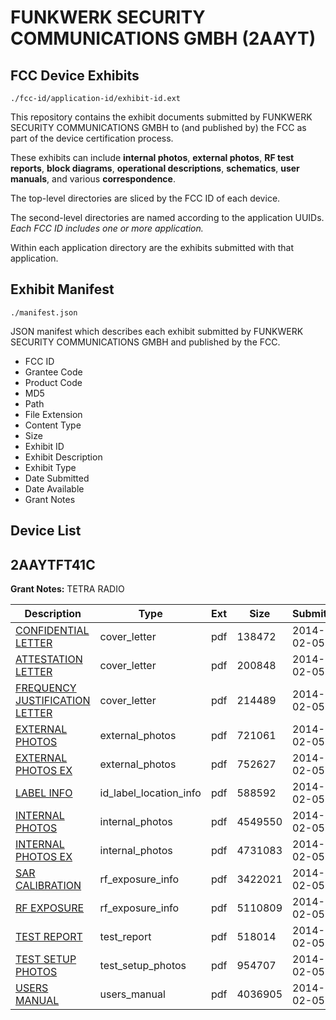 # FUNKWERK SECURITY COMMUNICATIONS GMBH (2AAYT)
## FCC Device Exhibits

```
./fcc-id/application-id/exhibit-id.ext
```

This repository contains the exhibit documents submitted by FUNKWERK SECURITY COMMUNICATIONS GMBH to (and published by) the FCC as part of the device certification process.

These exhibits can include **internal photos**, **external photos**, **RF test reports**, **block diagrams**, **operational descriptions**, **schematics**, **user manuals**, and various **correspondence**.

The top-level directories are sliced by the FCC ID of each device.

The second-level directories are named according to the application UUIDs. *Each FCC ID includes one or more application.*

Within each application directory are the exhibits submitted with that application. 

## Exhibit Manifest

```
./manifest.json
```

JSON manifest which describes each exhibit submitted by FUNKWERK SECURITY COMMUNICATIONS GMBH and published by the FCC.

- FCC ID
- Grantee Code
- Product Code
- MD5
- Path
- File Extension
- Content Type
- Size
- Exhibit ID
- Exhibit Description
- Exhibit Type
- Date Submitted
- Date Available
- Grant Notes

## Device List
## 2AAYTFT41C
**Grant Notes:** TETRA RADIO

| Description | Type | Ext | Size | Submitted | Available |
| ----------- | ---- | --- | ---- | --------- | --------- |
| [CONFIDENTIAL LETTER](2AAYTFT41C/415ceb4f439a9af4f3cbdb5d516144b9/2183906.pdf) | cover_letter | pdf | 138472 | 2014-02-05 | 2014-02-06 |
| [ATTESTATION LETTER](2AAYTFT41C/415ceb4f439a9af4f3cbdb5d516144b9/2183914.pdf) | cover_letter | pdf | 200848 | 2014-02-05 | 2014-02-06 |
| [FREQUENCY JUSTIFICATION LETTER](2AAYTFT41C/415ceb4f439a9af4f3cbdb5d516144b9/2183915.pdf) | cover_letter | pdf | 214489 | 2014-02-05 | 2014-02-06 |
| [EXTERNAL PHOTOS](2AAYTFT41C/415ceb4f439a9af4f3cbdb5d516144b9/2183908.pdf) | external_photos | pdf | 721061 | 2014-02-05 | 2014-02-06 |
| [EXTERNAL PHOTOS EX](2AAYTFT41C/415ceb4f439a9af4f3cbdb5d516144b9/2183909.pdf) | external_photos | pdf | 752627 | 2014-02-05 | 2014-02-06 |
| [LABEL INFO](2AAYTFT41C/415ceb4f439a9af4f3cbdb5d516144b9/2183918.pdf) | id_label_location_info | pdf | 588592 | 2014-02-05 | 2014-02-06 |
| [INTERNAL PHOTOS](2AAYTFT41C/415ceb4f439a9af4f3cbdb5d516144b9/2183910.pdf) | internal_photos | pdf | 4549550 | 2014-02-05 | 2014-02-06 |
| [INTERNAL PHOTOS EX](2AAYTFT41C/415ceb4f439a9af4f3cbdb5d516144b9/2183911.pdf) | internal_photos | pdf | 4731083 | 2014-02-05 | 2014-02-06 |
| [SAR CALIBRATION](2AAYTFT41C/415ceb4f439a9af4f3cbdb5d516144b9/2183916.pdf) | rf_exposure_info | pdf | 3422021 | 2014-02-05 | 2014-02-06 |
| [RF EXPOSURE](2AAYTFT41C/415ceb4f439a9af4f3cbdb5d516144b9/2183917.pdf) | rf_exposure_info | pdf | 5110809 | 2014-02-05 | 2014-02-06 |
| [TEST REPORT](2AAYTFT41C/415ceb4f439a9af4f3cbdb5d516144b9/2183913.pdf) | test_report | pdf | 518014 | 2014-02-05 | 2014-02-06 |
| [TEST SETUP PHOTOS](2AAYTFT41C/415ceb4f439a9af4f3cbdb5d516144b9/2183912.pdf) | test_setup_photos | pdf | 954707 | 2014-02-05 | 2014-02-06 |
| [USERS MANUAL](2AAYTFT41C/415ceb4f439a9af4f3cbdb5d516144b9/2183907.pdf) | users_manual | pdf | 4036905 | 2014-02-05 | 2014-02-06 |
